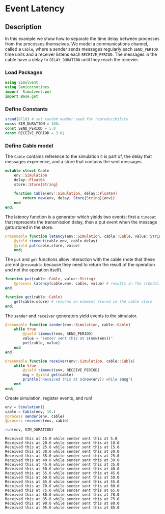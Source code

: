 
# Event Latency

## Description 
In this example we show how to separate the time delay between processes from the processes themselves. We model a communications channel, called a `Cable`, where a sender sends messages regularly each `SEND_PERIOD` time units and a receiver listens each `RECEIVE_PERIOD`. The messages in the cable have a delay fo `DELAY_DURATION` until they reach the recevier.

### Load Packages


```julia
using Simulvent
using Semicoroutines
import  Simulvent.put
import Base.get
```

### Define Constants


```julia
srand(8710) # set random number seed for reproducibility
const SIM_DURATION = 100.
const SEND_PERIOD = 5.0
const RECEIVE_PERIOD = 3.0;
```

### Define Cable model
The `Cable` contains reference to the simulation it is part of, the delay that messages experience, and a store that contains the sent messages


```julia
mutable struct Cable
    env::Simulation
    delay::Float64
    store::Store{String}
    
    function Cable(env::Simulation, delay::Float64)
        return new(env, delay, Store{String}(env))
    end
end;
```

The latency function is a generator which yields two events: first a `timeout` that represents the transmission delay, then a put event when the message gets stored in the store.


```julia
@resumable function latency(env::Simulation, cable::Cable, value::String)
    @yield timeout(cable.env, cable.delay)
    @yield put(cable.store, value)
    end;
```

The `put` and `get` functions allow interaction with the cable (note that these are not `@resumable` because they need to return the result of the operation and not the operation itself).


```julia
function put(cable::Cable, value::String)
    @process latency(cable.env, cable, value) # results in the scheduling of all events generated by latency
end

function get(cable::Cable)
    get(cable.store) # returns an element stored in the cable store
end;
```

The `sender` and `receiver` generators yield events to the simulator.


```julia
@resumable function sender(env::Simulation, cable::Cable)
    while true
        @yield timeout(env, SEND_PERIOD)
        value = "sender sent this at $(now(env))"
        put(cable, value)
    end
end

@resumable function receiver(env::Simulation, cable::Cable)
    while true
        @yield timeout(env, RECEIVE_PERIOD)
        msg = @yield get(cable)
        println("Received this at $(now(env)) while $msg")
    end
end;
```

Create simulation, register events, and run!


```julia
env = Simulation()
cable = Cable(env, 10.)
@process sender(env, cable)
@process receiver(env, cable)

run(env, SIM_DURATION)
```

    Received this at 15.0 while sender sent this at 5.0
    Received this at 20.0 while sender sent this at 10.0
    Received this at 25.0 while sender sent this at 15.0
    Received this at 30.0 while sender sent this at 20.0
    Received this at 35.0 while sender sent this at 25.0
    Received this at 40.0 while sender sent this at 30.0
    Received this at 45.0 while sender sent this at 35.0
    Received this at 50.0 while sender sent this at 40.0
    Received this at 55.0 while sender sent this at 45.0
    Received this at 60.0 while sender sent this at 50.0
    Received this at 65.0 while sender sent this at 55.0
    Received this at 70.0 while sender sent this at 60.0
    Received this at 75.0 while sender sent this at 65.0
    Received this at 80.0 while sender sent this at 70.0
    Received this at 85.0 while sender sent this at 75.0
    Received this at 90.0 while sender sent this at 80.0
    Received this at 95.0 while sender sent this at 85.0

